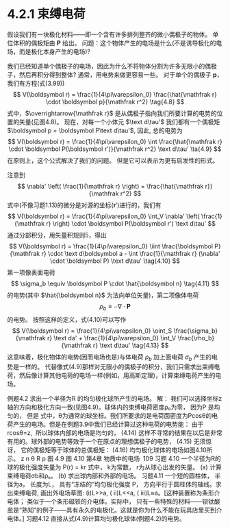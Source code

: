 # 4.2.1 束缚电荷

假设我们有一块极化材料——即一个含有许多排列整齐的微小偶极子的物体。
单位体积的偶极矩由 $\boldsymbol P$ 给出。
问题：这个物体产生的电场是什么(不是诱导极化的电场，而是极化本身产生的电场)?

我们已经知道单个偶极子的电场，因此为什么不将物体分割为许多无限小的偶极子，然后再积分得到整体?
通常，用电势来做更容易一些。
对于单个的偶极子 $\boldsymbol p$，我们有方程(式(3.99))
$$
  V(\boldsymbol r) = \frac{1}{4\pi\varepsilon_0} \frac{\hat{\mathfrak r} \cdot \boldsymbol p}{\mathfrak r^2}
  \tag{4.8}
$$
式中，$\overrightarrow{\mathfrak r}$ 是从偶极子指向我们所要计算的电势的位置的矢量(见图4.8)。
现在，对每一个小体元 $\text d\tau'$ 我们都有一个偶极矩 $\boldsymbol p = \boldsymbol P\text d\tau'$, 因此, 总的电势为
$$
  V(\boldsymbol r) = \frac{1}{4\pi\varepsilon_0} \int \frac{\hat{\mathfrak r} \cdot \boldsymbol P(\boldsymbol r')}{\mathfrak r^2} \text d\tau'
  \ta{4.9}
$$
在原则上，这个公式解决了我们的问题。
但是它可以表示为更有启发性的形式。

注意到
$$
  \nabla' \left( \frac{1}{\mathfrak r} \right)  = \frac{\hat{\mathfrak r}}{\mathfrak r^2}
$$
式中(不像习题1.13)的微分是对源的坐标($\boldsymbol r'$)进行的，我们有
$$
  V(\boldsymbol r) = \frac{1}{4\pi\varepsilon_0} \int_V \nabla' \left( \frac{1}{\mathfrak r} \right) \cdot \boldsymbol P(\boldsymbol r') \text d\tau'
$$
通过分部积分，用矢量积规则5，得出
$$
  V(\boldsymbol r) = \frac{1}{4\pi\varepsilon_0} \iint \frac{\boldsymbol P}{\mathfrak r} \cdot \text d\boldsymbol a - \int \frac{1}{\mathfrak r} (\nabla' \cdot \boldsymbol P) \text d\tau'
  \tag{4.10}
$$
第一项像表面电荷
$$
  \sigma_b \equiv \boldsymbol P \cdot \hat{\boldsymbol n}
  \tag{4.11}
$$
的电势(其中 $\hat{\boldsymbol n}$ 为法向单位矢量)，第二项像体电荷
$$
  \rho_b \equiv -\nabla \cdot \boldsymbol P
  \tag{4.12}
$$
的电势。
按照这样的定义，式(4.10)可以写作
$$
  V(\boldsymbol r) = \frac{1}{4\pi\varepsilon_0} \oint_S \frac{\sigma_b}{\mathfrak r} \text da' + \frac{1}{4\pi\varepsilon_0} \int_V \frac{\rho_b}{\mathfrak r} \text d\tau'
  \tag{4.13}
$$
这意味着，极化物体的电势(因而电场也是)与体电荷 $\rho_b$ 加上面电荷 $\sigma_b$ 产生的电势是一样的。
代替像式(4.9)那样对无限小的偶极子的积分，我们只需求出束缚电荷，然后像计算其他电荷的电场一样(例如，用高斯定理)，计算束缚电荷产生的电场。

例题4.2
求出一个半径为R 的均匀极化球所产生的电场。
解： 我们可以选择坐标z轴的方向和极化方向一致(见图4.9)。球体内的束缚电荷密度ρ₀为零， 因为P 是均匀的， 但是
式中，θ为通常的球坐标。我们所要求的是电荷面密度为Pcosθ的电荷产生的电场。但是在例题3.9中我们已经计算过这种电荷的电势能：
由于 rcosθ=z,  所以球体内部的电场是均匀的，
(4.14)
这样不寻常的结果在以后是非常有用的。球外部的电势等效于一个在原点的理想偶极子的电势，
(4.15)
无须惊讶， 它的偶极矩等于球体的总偶极矩：
(4.16)
均匀极化球体的电场如图4.10所示。
z
n
θ
R
p
图 4.9
图 4.10
第4章 物质中的电场  109
习题 4.10 一个半径为R的球的极化强度矢量为
P(r) = kr
式中， k为常数， r为从球心出发的矢量。
(a) 计算束缚电荷σb和ρₖ。
(b) 求出球内部和外部的电场。
习题4.11 一个短的圆柱体， 半径为a， 长度为L， 具有“冻结的”均匀极化强度 P， 方向平行于圆柱体的轴线。求出束缚电荷, 画出外电场草图: (i)L>>a, ( ii)L<<a, ( iii)L≈a。[这种装置称为条形介电体； 类似于一个条形磁铁的介电体。实际中， 只有一些特殊的材料——钡钛酸盐是“熟知”的例子——具有永久的电极化。这就是你为什么不能在玩具店里买到介电体。]
习题4.12 直接从式(4.9)计算均匀极化球体(例题4.2)的电势。
